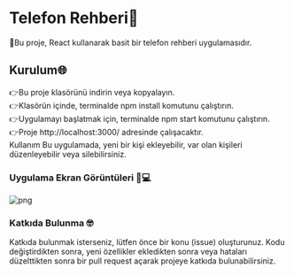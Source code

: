 # Telefon Rehberi📲

🚀Bu proje, React kullanarak basit bir telefon rehberi uygulamasıdır.

## Kurulum🌐
👉Bu proje klasörünü indirin veya kopyalayın.<br>
👉Klasörün içinde, terminalde npm install komutunu çalıştırın.<br>
👉Uygulamayı başlatmak için, terminalde npm start komutunu çalıştırın.<br>
👉Proje http://localhost:3000/ adresinde çalışacaktır.<br>
Kullanım
Bu uygulamada, yeni bir kişi ekleyebilir, var olan kişileri düzenleyebilir veya silebilirsiniz.


### Uygulama Ekran Görüntüleri 🏻‍💻
![png](https://user-images.githubusercontent.com/67739721/230801503-1be63dca-3a29-4906-8338-b9e28ab790b7.png)


### Katkıda Bulunma 🤓

Katkıda bulunmak isterseniz, lütfen önce bir konu (issue) oluşturunuz. Kodu değiştirdikten sonra, yeni özellikler ekledikten sonra veya hataları düzelttikten sonra bir pull request açarak projeye katkıda bulunabilirsiniz.








